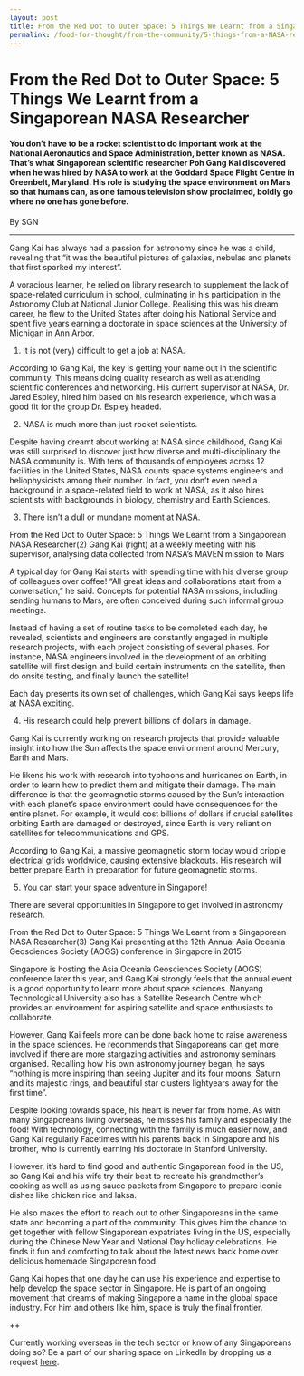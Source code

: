 ```yaml
---
layout: post
title: From the Red Dot to Outer Space: 5 Things We Learnt from a Singaporean NASA Researcher
permalink: /food-for-thought/from-the-community/5-things-from-a-NASA-researcher
---
```


# From the Red Dot to Outer Space: 5 Things We Learnt from a Singaporean NASA Researcher

#### You don’t have to be a rocket scientist to do important work at the National Aeronautics and Space Administration, better known as NASA. That’s what Singaporean scientific researcher Poh Gang Kai discovered when he was hired by NASA to work at the Goddard Space Flight Centre in Greenbelt, Maryland. His role is studying the space environment on Mars so that humans can, as one famous television show proclaimed, boldly go where no one has gone before.

By SGN
<hr>

Gang Kai has always had a passion for astronomy since he was a child, revealing that “it was the beautiful pictures of galaxies, nebulas and planets that first sparked my interest”.

A voracious learner, he relied on library research to supplement the lack of space-related curriculum in school, culminating in his participation in the Astronomy Club at National Junior College. Realising this was his dream career, he flew to the United States after doing his National Service and spent five years earning a doctorate in space sciences at the University of Michigan in Ann Arbor.

1. It is not (very) difficult to get a job at NASA.

According to Gang Kai, the key is getting your name out in the scientific community. This means doing quality research as well as attending scientific conferences and networking. His current supervisor at NASA, Dr. Jared Espley, hired him based on his research experience, which was a good fit for the group Dr. Espley headed.


2. NASA is much more than just rocket scientists.

Despite having dreamt about working at NASA since childhood, Gang Kai was still surprised to discover just how diverse and multi-disciplinary the NASA community is. With tens of thousands of employees across 12 facilities in the United States, NASA counts space systems engineers and heliophysicists among their number.  In fact, you don’t even need a background in a space-related field to work at NASA, as it also hires scientists with backgrounds in biology, chemistry and Earth Sciences.


3. There isn’t a dull or mundane moment at NASA.


From the Red Dot to Outer Space: 5 Things We Learnt from a Singaporean NASA Researcher(2)
Gang Kai (right) at a weekly meeting with his supervisor, analysing data collected from NASA’s MAVEN mission to Mars

A typical day for Gang Kai starts with spending time with his diverse group of colleagues over coffee! “All great ideas and collaborations start from a conversation,” he said. Concepts for potential NASA missions, including sending humans to Mars, are often conceived during such informal group meetings.

Instead of having a set of routine tasks to be completed each day, he revealed, scientists and engineers are constantly engaged in multiple research projects, with each project consisting of several phases. For instance, NASA engineers involved in the development of an orbiting satellite will first design and build certain instruments on the satellite, then do onsite testing, and finally launch the satellite!

Each day presents its own set of challenges, which Gang Kai says keeps life at NASA exciting.

4. His research could help prevent billions of dollars in damage.

Gang Kai is currently working on research projects that provide valuable insight into how the Sun affects the space environment around Mercury, Earth and Mars.

He likens his work with research into typhoons and hurricanes on Earth, in order to learn how to predict them and mitigate their damage. The main difference is that the geomagnetic storms caused by the Sun’s interaction with each planet’s space environment could have consequences for the entire planet. For example, it would cost billions of dollars if crucial satellites orbiting Earth are damaged or destroyed, since Earth is very reliant on satellites for telecommunications and GPS.

According to Gang Kai, a massive geomagnetic storm today would cripple electrical grids worldwide, causing extensive blackouts. His research will better prepare Earth in preparation for future geomagnetic storms.


5. You can start your space adventure in Singapore!

There are several opportunities in Singapore to get involved in astronomy research.


From the Red Dot to Outer Space: 5 Things We Learnt from a Singaporean NASA Researcher(3)
Gang Kai presenting at the 12th Annual Asia Oceania Geosciences Society (AOGS) conference in Singapore in 2015

Singapore is hosting the Asia Oceania Geosciences Society (AOGS) conference later this year, and Gang Kai strongly feels that the annual event is a good opportunity to learn more about space sciences. Nanyang Technological University also has a Satellite Research Centre which provides an environment for aspiring satellite and space enthusiasts to collaborate.

However, Gang Kai feels more can be done back home to raise awareness in the space sciences. He recommends that Singaporeans can get more involved if there are more stargazing activities and astronomy seminars organised. Recalling how his own astronomy journey began, he says “nothing is more inspiring than seeing Jupiter and its four moons, Saturn and its majestic rings, and beautiful star clusters lightyears away for the first time”.

Despite looking towards space, his heart is never far from home. As with many Singaporeans living overseas, he misses his family and especially the food! With technology, connecting with the family is much easier now, and Gang Kai regularly Facetimes with his parents back in Singapore and his brother, who is currently earning his doctorate in Stanford University.

However, it’s hard to find good and authentic Singaporean food in the US, so Gang Kai and his wife try their best to recreate his grandmother’s cooking as well as using sauce packets from Singapore to prepare iconic dishes like chicken rice and laksa.

He also makes the effort to reach out to other Singaporeans in the same state and becoming a part of the community. This gives him the chance to get together with fellow Singaporean expatriates living in the US, especially during the Chinese New Year and National Day holiday celebrations. He finds it fun and comforting to talk about the latest news back home over delicious homemade Singaporean food.

Gang Kai hopes that one day he can use his experience and expertise to help develop the space sector in Singapore. He is part of an ongoing movement that dreams of making Singapore a name in the global space industry. For him and others like him, space is truly the final frontier.

++

Currently working overseas in the tech sector or know of any Singaporeans doing so? Be a part of our sharing space on LinkedIn by dropping us a request [here](https://www.linkedin.com/groups/10403548/).
